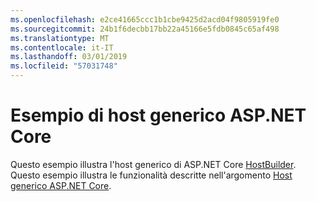```yaml
---
ms.openlocfilehash: e2ce41665ccc1b1cbe9425d2acd04f9805919fe0
ms.sourcegitcommit: 24b1f6decbb17bb22a45166e5fdb0845c65af498
ms.translationtype: MT
ms.contentlocale: it-IT
ms.lasthandoff: 03/01/2019
ms.locfileid: "57031748"
---
```

# <a name="aspnet-core-generic-host-sample"></a>Esempio di host generico ASP.NET Core

Questo esempio illustra l'host generico di ASP.NET Core [HostBuilder](https://docs.microsoft.com/dotnet/api/microsoft.extensions.hosting.ihostedservice). Questo esempio illustra le funzionalità descritte nell'argomento [Host generico ASP.NET Core](https://docs.microsoft.com/aspnet/core/fundamentals/host/generic-host).

